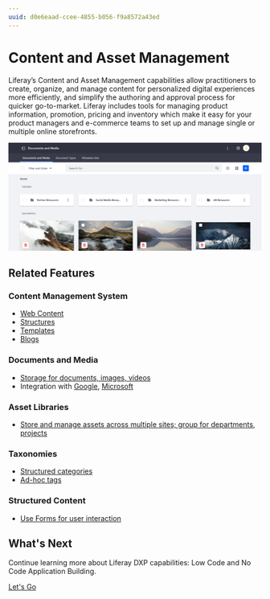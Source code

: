 ```yaml
---
uuid: d0e6eaad-ccee-4855-b056-f9a8572a43ed
---
```


# Content and Asset Management

Liferay’s Content and Asset Management capabilities allow practitioners to create, organize, and manage content for personalized digital experiences more efficiently, and simplify the authoring and approval process for quicker go-to-market. Liferay includes tools for managing product information, promotion, pricing and inventory which make it easy for your product managers and e-commerce teams to set up and manage single or multiple online storefronts.

![Liferay design systems provide robust out of the box control of site design and composition.](./content-and-asset-management/images/01.png)

## Related Features

### Content Management System

* [Web Content](https://learn.liferay.com/w/dxp/content-authoring-and-management/web-content)
* [Structures](https://learn.liferay.com/w/dxp/content-authoring-and-management/web-content/web-content-structures)
* [Templates](https://learn.liferay.com/w/dxp/content-authoring-and-management/web-content/web-content-templates)
* [Blogs](https://learn.liferay.com/w/dxp/content-authoring-and-management/blogs)

### Documents and Media

* [Storage for documents, images, videos](https://learn.liferay.com/w/dxp/content-authoring-and-management/documents-and-media)
* Integration with [Google](https://learn.liferay.com/w/dxp/content-authoring-and-management/documents-and-media/devops/google-drive-integration), [Microsoft](https://learn.liferay.com/w/dxp/content-authoring-and-management/documents-and-media/devops/sharepoint-integration)

### Asset Libraries

* [Store and manage assets across multiple sites; group for departments, projects](https://learn.liferay.com/w/dxp/content-authoring-and-management/asset-libraries/asset-libraries-overview)

### Taxonomies

* [Structured categories](https://learn.liferay.com/w/dxp/content-authoring-and-management/tags-and-categories/organizing-content-with-categories-and-tags)
* [Ad-hoc tags](https://learn.liferay.com/w/dxp/content-authoring-and-management/tags-and-categories/tagging-content-and-managing-tags)

### Structured Content

* [Use Forms for user interaction](https://learn.liferay.com/w/dxp/process-automation/forms/introduction-to-forms)

## What's Next

Continue learning more about Liferay DXP capabilities: Low Code and No Code Application Building.

[Let's Go](./low-code-no-code-application-building.md)
